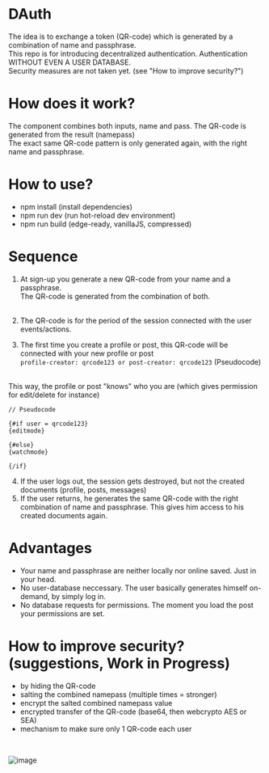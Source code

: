 # DAuth

The idea is to exchange a token (QR-code) which is generated by a combination of name and passphrase.<br>
This repo is for introducing decentralized authentication. Authentication WITHOUT EVEN A USER DATABASE.<br>
Security measures are not taken yet. (see "How to improve security?")

# How does it work?

The component combines both inputs, name and pass. The QR-code is generated from the result (namepass)<br>
The exact same QR-code pattern is only generated again, with the right name and passphrase.<br>

# How to use?

- npm install (install dependencies)
- npm run dev (run hot-reload dev environment)
- npm run build (edge-ready, vanillaJS, compressed)

# Sequence
1. At sign-up you generate a new QR-code from your name and a passphrase.<br>
The QR-code is generated from the combination of both.<br><br>

2. The QR-code is for the period of the session connected with the user events/actions.

3. The first time you create a profile or post, this QR-code will be connected with your new profile or post<br>
```profile-creator: qrcode123 or post-creator: qrcode123``` (Pseudocode)<br><br>

This way, the profile or post "knows" who you are (which gives permission for edit/delete for instance)

```
// Pseudocode

{#if user = qrcode123}
{editmode}

{#else}
{watchmode}

{/if}
```

4. If the user logs out, the session gets destroyed, but not the created documents (profile, posts, messages)
5. If the user returns, he generates the same QR-code with the right combination of name and passphrase. This gives him access to his created documents again.

# Advantages

- Your name and passphrase are neither locally nor online saved. Just in your head.
- No user-database neccessary. The user basically generates himself on-demand, by simply log in.
- No database requests for permissions. The moment you load the post your permissions are set.

# How to improve security? (suggestions, Work in Progress)

- by hiding the QR-code
- salting the combined namepass (multiple times = stronger)
- encrypt the salted combined namepass value
- encrypted transfer of the QR-code (base64, then webcrypto AES or SEA)
- mechanism to make sure only 1 QR-code each user
<br>

![image](https://user-images.githubusercontent.com/67427045/213913807-464d737b-0bfb-4ece-a0d4-64cceac29671.png)
